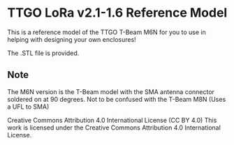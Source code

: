 # TTGO LoRa v2.1-1.6 Reference Model

This is a reference model of the TTGO T-Beam M6N for you to use in helping with designing your own enclosures!

The .STL file is provided.

## Note
The M6N version is the T-Beam model with the SMA antenna connector soldered on at 90 degrees. Not to be confused with the T-Beam M8N (Uses a UFL to SMA)


Creative Commons Attribution 4.0 International License (CC BY 4.0) This work is licensed under the Creative Commons Attribution 4.0 International License.
